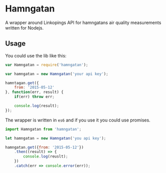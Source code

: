 Hamngatan
==============

A wrapper around Linkopings API for hamngatans air quality measurements written for Nodejs.

## Usage
You could use the lib like this:

```js
var Hamngatan = require('hamngatan');

var hamngatan = new Hamngatan('your api key');

hamntagan.get({
	from: '2015-05-12'
}, function(err, result) {
	if(err) throw err;

	console.log(result);
});
```

The wrapper is written in `es6` and if you use it you could use promises. 

```js
import Hamngatan from 'hamngatan';

let hamngatan = new Hamngatan('you api key');

hamngatan.get({from: '2015-05-12'})
	.then((result) => {
		console.log(reuslt);
	})
	.catch(err => console.error(err));

```